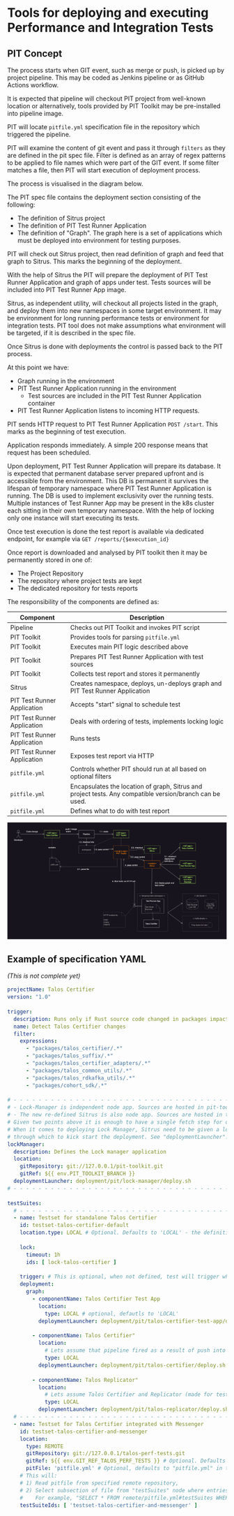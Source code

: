 # Tools for deploying and executing Performance and Integration Tests

## PIT Concept

The process starts when GIT event, such as merge or push, is picked up by project pipeline. This may be coded as Jenkins pipeline or as GitHub Actions workflow.

It is expected that pipeline will checkout PIT project from well-known location or alternatively, tools provided by PIT Toolkit may be pre-installed into pipeline image.

PIT will locate `pitfile.yml` specification file in the repository which triggered the pipeline.

PIT will examine the content of git event and pass it through `filters` as they are defined in the pit spec file. Filter is defined as an array of regex patterns to be applied to file names which were part of the GIT event. If some filter matches a file, then PIT will start execution of deployment process.

The process is visualised in the diagram below.

The PIT spec file contains the deployment section consisting of the following:
- The definition of Sitrus project
- The definition of PIT Test Runner Application
- The definition of "Graph". The graph here is a set of applications which must be deployed into environment for testing purposes.

PIT will check out Sitrus project, then read definition of graph and feed that graph to Sitrus. This marks the beginning of the deployment.

With the help of Sitrus the PIT will prepare the deployment of PIT Test Runner Application and graph of apps under test. Tests sources will be included into PIT Test Runner App image.

Sitrus, as independent utility, will checkout all projects listed in the graph, and deploy them into new namespaces in some target environment. It may be environment for long running performance tests or environment for integration tests. PIT tool does not make assumptions what environment will be targeted, if it is described in the spec file.

Once Sitrus is done with deployments the control is passed back to the PIT process.

At this point we have:
- Graph running in the environment
- PIT Test Runner Application running in the environment
    - Test sources are included in the PIT Test Runner Application container
- PIT Test Runner Application listens to incoming HTTP requests.

PIT sends HTTP request to PIT Test Runner Application `POST /start`. This marks as the beginning of test execution.

Application responds immediately. A simple 200 response means that request has been scheduled.

Upon deployment, PIT Test Runner Application will prepare its database. It is expected that permanent database server prepared upfront and is accessible from the environment. This DB is permanent it survives the lifespan of temporary namespace where PIT Test Runner Application is running. The DB is used to implement exclusivity over the running tests. Multiple instances of Test Runner App may be present in the k8s cluster each sitting in their own temporary namespace. With the help of locking only one instance will start executing its tests.

Once test execution is done the test report is available via dedicated endpoint, for example via `GET /reports/{$execution_id}`

Once report is downloaded and analysed by PIT toolkit then it may be permanently stored in one of:
- The Project Repository
- The repository where project tests are kept
- The dedicated repository for tests reports

The responsibility of the components are defined as:

| Component | Description |
| ----------| --------------------------------------------- |
| Pipeline | Checks out PIT Toolkit and invokes PIT script
| PIT Toolkit | Provides tools for parsing `pitfile.yml` |
| PIT Toolkit | Executes main PIT logic described above |
| PIT Toolkit | Prepares PIT Test Runner Application with test sources |
| PIT Toolkit | Collects test report and stores it permanently |
| Sitrus | Creates namespace, deploys, un-deploys graph and PIT Test Runner Application |
| PIT Test Runner Application | Accepts "start" signal to schedule test |
| PIT Test Runner Application | Deals with ordering of tests, implements locking logic |
| PIT Test Runner Application | Runs tests |
| PIT Test Runner Application | Exposes test report via HTTP |
| `pitfile.yml` | Controls whether PIT should run at all based on optional filters |
| `pitfile.yml` | Encapsulates the location of graph, Sitrus and project tests. Any compatible version/branch can be used. |
| `pitfile.yml` | Defines what to do with test report |


![](./docs/arch.png)




## Example of specification YAML

<em>(This is not complete yet)</em>

```YAML
projectName: Talos Certifier
version: "1.0"

trigger:
  description: Runs only if Rust source code changed in packages impacting Talos Certifier
  name: Detect Talos Certifier changes
  filter:
    expressions:
      - "packages/talos_certifier/.*"
      - "packages/talos_suffix/.*"
      - "packages/talos_certifier_adapters/.*"
      - "packages/talos_common_utils/.*"
      - "packages/talos_rdkafka_utils/.*"
      - "packages/cohort_sdk/.*"

# - - - - - - - - - - - - - - - - - - - - - - - - - - - - - - - - - - - -
# - Lock-Manager is independent node app. Sources are hosted in pit-toolkit repo.
# - The new re-defined Sitrus is also node app. Sources are hosted in the same pit-toolkit repo.
# Given two points above it is enough to have a single fetch step for obtaining Lock Manager and "new Sitrus"
# When it comes to deploying Lock Manager, Sitrus need to be given a location of script
# through which to kick start the deployment. See "deploymentLauncher".
lockManager:
  description: Defines the Lock manager application
  location:
    gitRepository: git://127.0.0.1/pit-toolkit.git
    gitRef: ${{ env.PIT_TOOLKIT_BRANCH }}
  deploymentLauncher: deployment/pit/lock-manager/deploy.sh
# - - - - - - - - - - - - - - - - - - - - - - - - - - - - - - - - - - - -

testSuites:
  # - - - - - - - - - - - - - - - - - - - - - - - - - - - - - - - - - - - -
  - name: Testset for standalone Talos Certifier
    id: testset-talos-certifier-default
    location.type: LOCAL # Optional. Defaults to 'LOCAL' - the definition is taken from this file

    lock:
      timeout: 1h
      ids: [ lock-talos-certifier ]

    trigger: # This is optional, when not defined, test will trigger when top level trigger goes off
    deployment:
      graph:
        - componentName: Talos Certifier Test App
          location:
            type: LOCAL # optional, defautls to 'LOCAL'
          deploymentLauncher: deployment/pit/talos-certifier-test-app/deploy.sh

        - componentName: Talos Certifier"
          location:
            # Lets assume that pipeline fired as a result of push into Talos Certifier project
            type: LOCAL
          deploymentLauncher: deployment/pit/talos-certifier/deploy.sh

        - componentName: Talos Replicator"
          location:
            # Lets assume Talos Certifier and Replicator (made for testing Talos Certifier) are in the same repository
            type: LOCAL
          deploymentLauncher: deployment/pit/talos-replicator/deploy.sh
  # - - - - - - - - - - - - - - - - - - - - - - - - - - - - - - - - - - - -
  - name: Testset for Talos Certifier integrated with Messenger
    id: testset-talos-certifier-and-messenger
    location:
      type: REMOTE
      gitRepository: git://127.0.0.1/talos-perf-tests.git
      gitRef: ${{ env.GIT_REF_TALOS_PERF_TESTS }} # Optional. Defaults to "refs/remotes/origin/master"
      pitFile: 'pitfile.yml' # Optional, defaults to "pitfile.yml" in the project root
    # This will:
    # 1) Read pitfile from specified remote repository,
    # 2) Select subsection of file from "testSuites" node where entries are matching IDs.
    #    For example, "SELECT * FROM remote/pitfile.yml#testSuites WHERE id IN(testSuiteIds)"
    testSuiteIds: [ 'testset-talos-certifier-and-messenger' ]
```